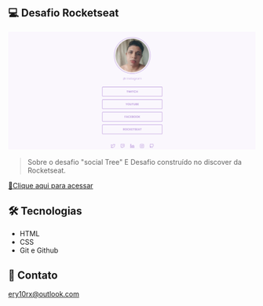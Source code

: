 ## 💻 Desafio Rocketseat

![preview](./github/preview.png)

> Sobre o desafio "social Tree"
E
Desafio construído no discover da Rocketseat.

[🔗Clique aqui para acessar](https://ery10.github.io/Social-Tree/)

##  🛠 Tecnologias

- HTML
- CSS
- Git e Github

## 💙 Contato

ery10rx@outlook.com